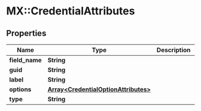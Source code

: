 # MX::CredentialAttributes

## Properties
Name | Type | Description | Notes
------------ | ------------- | ------------- | -------------
**field_name** | **String** |  | [optional] 
**guid** | **String** |  | [optional] 
**label** | **String** |  | [optional] 
**options** | [**Array&lt;CredentialOptionAttributes&gt;**](CredentialOptionAttributes.md) |  | [optional] 
**type** | **String** |  | [optional] 


